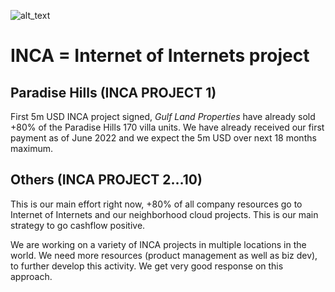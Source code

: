 ![alt_text](../img/inca.png )


# INCA = Internet of Internets project


## Paradise Hills (INCA PROJECT 1)

First 5m USD INCA project signed, _Gulf Land Properties_ have already sold +80% of the Paradise Hills 170 villa units. We have already received our first payment as of June 2022 and we expect the 5m USD over next 18 months maximum.


## Others (INCA PROJECT 2…10)

This is our main effort right now, +80% of all company resources go to Internet of Internets and our neighborhood cloud projects. This is our main strategy to go cashflow positive.

We are working on a variety of INCA projects in multiple locations in the world. We need more resources (product management as well as biz dev), to further develop this activity. We get very good response on this approach.
